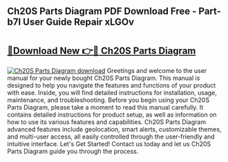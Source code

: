 ## Ch20S Parts Diagram PDF Download Free - Part-b7I User Guide Repair xLGOv

# <h2><a href="http://dfs8edj.blite.top/?on=Ch20S+Parts+Diagram">🔗Download New 👉🔴 Ch20S Parts Diagram</a></h2>

[![Ch20S Parts Diagram download](https://i.imgur.com/lujVjoI.png)](http://dfs8edj.blite.top/?on=Ch20S+Parts+Diagram)
Greetings and welcome to the user manual for your newly bought Ch20S Parts Diagram. This manual is designed to help you navigate the features and functions of your product with ease. Inside, you will find detailed instructions for installation, usage, maintenance, and troubleshooting. Before you begin using your Ch20S Parts Diagram, please take a moment to read this manual carefully. It contains detailed instructions for product setup, as well as information on how to use its various features and capabilities. Ch20S Parts Diagram advanced features include geolocation, smart alerts, customizable themes, and multi-user access, all easily controlled through the user-friendly and intuitive interface. Let's Get Started! Contact us today and let us Ch20S Parts Diagram guide you through the process.
